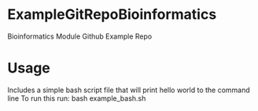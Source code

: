 # ExampleGitRepoBioinformatics
Bioinformatics Module Github Example Repo

# Usage
Includes a simple bash script file that will print hello world to the command line
To run this run: bash example_bash.sh

